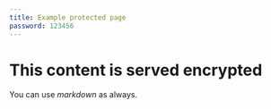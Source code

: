 ```yaml
---
title: Example protected page
password: 123456
---
```


# This content is served encrypted

You can use *markdown* as always.